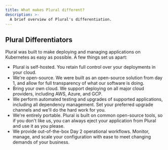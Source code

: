 ```yaml
---
title: What makes Plural different?
description: >-
  A brief overview of Plural's differentiation.
---
```


## Plural Differentiators

Plural was built to make deploying and managing applications on Kubernetes as easy as possible. A few things set us apart:

- Plural is self-hosted. You retain full control over your deployments in your cloud.
- We're open-source. We were built as an open-source solution from day 1, and allow for full transparency of what our software is doing.
- Bring your own cloud. We support deploying on all major cloud providers, including AWS, Azure, and GCP.
- We perform automated testing and upgrades of supported applications, including all dependency management. Set your preferred upgrade channels and we'll do the hard work for you.
- We're entirely portable. Plural is built on common open-source tools, so if you don't like us, you can always eject your application from Plural and use it as you please.
- We provide out-of-the-box Day 2 operational workflows. Monitor, manage, and scale your configuration with ease to meet changing demands of your business.
